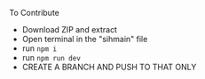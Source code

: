 To Contribute

- Download ZIP and extract
- Open terminal in the "sihmain" file
- run `npm i`
- run `npm run dev`
- CREATE A BRANCH AND PUSH TO THAT ONLY
